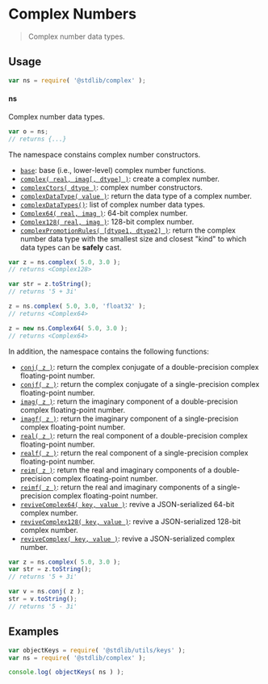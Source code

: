 <!--

@license Apache-2.0

Copyright (c) 2018 The Stdlib Authors.

Licensed under the Apache License, Version 2.0 (the "License");
you may not use this file except in compliance with the License.
You may obtain a copy of the License at

   http://www.apache.org/licenses/LICENSE-2.0

Unless required by applicable law or agreed to in writing, software
distributed under the License is distributed on an "AS IS" BASIS,
WITHOUT WARRANTIES OR CONDITIONS OF ANY KIND, either express or implied.
See the License for the specific language governing permissions and
limitations under the License.

-->

# Complex Numbers

> Complex number data types.

<section class="usage">

## Usage

```javascript
var ns = require( '@stdlib/complex' );
```

#### ns

Complex number data types.

```javascript
var o = ns;
// returns {...}
```

The namespace constains complex number constructors.

<!-- <toc keywords="+data, +structure, +types"> -->

<div class="namespace-toc">

-   <span class="signature">[`base`][@stdlib/complex/base]</span><span class="delimiter">: </span><span class="description">base (i.e., lower-level) complex number functions.</span>
-   <span class="signature">[`complex( real, imag[, dtype] )`][@stdlib/complex/cmplx]</span><span class="delimiter">: </span><span class="description">create a complex number.</span>
-   <span class="signature">[`complexCtors( dtype )`][@stdlib/complex/ctors]</span><span class="delimiter">: </span><span class="description">complex number constructors.</span>
-   <span class="signature">[`complexDataType( value )`][@stdlib/complex/dtype]</span><span class="delimiter">: </span><span class="description">return the data type of a complex number.</span>
-   <span class="signature">[`complexDataTypes()`][@stdlib/complex/dtypes]</span><span class="delimiter">: </span><span class="description">list of complex number data types.</span>
-   <span class="signature">[`Complex64( real, imag )`][@stdlib/complex/float32/ctor]</span><span class="delimiter">: </span><span class="description">64-bit complex number.</span>
-   <span class="signature">[`Complex128( real, imag )`][@stdlib/complex/float64/ctor]</span><span class="delimiter">: </span><span class="description">128-bit complex number.</span>
-   <span class="signature">[`complexPromotionRules( [dtype1, dtype2] )`][@stdlib/complex/promotion-rules]</span><span class="delimiter">: </span><span class="description">return the complex number data type with the smallest size and closest "kind" to which data types can be **safely** cast.</span>

</div>

<!-- </toc> -->

```javascript
var z = ns.complex( 5.0, 3.0 );
// returns <Complex128>

var str = z.toString();
// returns '5 + 3i'

z = ns.complex( 5.0, 3.0, 'float32' );
// returns <Complex64>

z = new ns.Complex64( 5.0, 3.0 );
// returns <Complex64>
```

In addition, the namespace contains the following functions:

<!-- <toc keywords="-data, -structure, -types"> -->

<div class="namespace-toc">

-   <span class="signature">[`conj( z )`][@stdlib/complex/conj]</span><span class="delimiter">: </span><span class="description">return the complex conjugate of a double-precision complex floating-point number.</span>
-   <span class="signature">[`conjf( z )`][@stdlib/complex/conjf]</span><span class="delimiter">: </span><span class="description">return the complex conjugate of a single-precision complex floating-point number.</span>
-   <span class="signature">[`imag( z )`][@stdlib/complex/imag]</span><span class="delimiter">: </span><span class="description">return the imaginary component of a double-precision complex floating-point number.</span>
-   <span class="signature">[`imagf( z )`][@stdlib/complex/imagf]</span><span class="delimiter">: </span><span class="description">return the imaginary component of a single-precision complex floating-point number.</span>
-   <span class="signature">[`real( z )`][@stdlib/complex/real]</span><span class="delimiter">: </span><span class="description">return the real component of a double-precision complex floating-point number.</span>
-   <span class="signature">[`realf( z )`][@stdlib/complex/realf]</span><span class="delimiter">: </span><span class="description">return the real component of a single-precision complex floating-point number.</span>
-   <span class="signature">[`reim( z )`][@stdlib/complex/reim]</span><span class="delimiter">: </span><span class="description">return the real and imaginary components of a double-precision complex floating-point number.</span>
-   <span class="signature">[`reimf( z )`][@stdlib/complex/reimf]</span><span class="delimiter">: </span><span class="description">return the real and imaginary components of a single-precision complex floating-point number.</span>
-   <span class="signature">[`reviveComplex64( key, value )`][@stdlib/complex/float32/reviver]</span><span class="delimiter">: </span><span class="description">revive a JSON-serialized 64-bit complex number.</span>
-   <span class="signature">[`reviveComplex128( key, value )`][@stdlib/complex/float64/reviver]</span><span class="delimiter">: </span><span class="description">revive a JSON-serialized 128-bit complex number.</span>
-   <span class="signature">[`reviveComplex( key, value )`][@stdlib/complex/reviver]</span><span class="delimiter">: </span><span class="description">revive a JSON-serialized complex number.</span>

</div>

<!-- </toc> -->

```javascript
var z = ns.complex( 5.0, 3.0 );
var str = z.toString();
// returns '5 + 3i'

var v = ns.conj( z );
str = v.toString();
// returns '5 - 3i'
```

</section>

<!-- /.usage -->

<section class="examples">

## Examples

<!-- TODO: better examples -->

<!-- eslint no-undef: "error" -->

```javascript
var objectKeys = require( '@stdlib/utils/keys' );
var ns = require( '@stdlib/complex' );

console.log( objectKeys( ns ) );
```

</section>

<!-- /.examples -->

<!-- Section for related `stdlib` packages. Do not manually edit this section, as it is automatically populated. -->

<section class="related">

</section>

<!-- /.related -->

<!-- Section for all links. Make sure to keep an empty line after the `section` element and another before the `/section` close. -->

<section class="links">

<!-- <toc-links> -->

[@stdlib/complex/conj]: https://github.com/stdlib-js/stdlib/tree/develop/lib/node_modules/%40stdlib/complex/conj

[@stdlib/complex/conjf]: https://github.com/stdlib-js/stdlib/tree/develop/lib/node_modules/%40stdlib/complex/conjf

[@stdlib/complex/imag]: https://github.com/stdlib-js/stdlib/tree/develop/lib/node_modules/%40stdlib/complex/imag

[@stdlib/complex/imagf]: https://github.com/stdlib-js/stdlib/tree/develop/lib/node_modules/%40stdlib/complex/imagf

[@stdlib/complex/real]: https://github.com/stdlib-js/stdlib/tree/develop/lib/node_modules/%40stdlib/complex/real

[@stdlib/complex/realf]: https://github.com/stdlib-js/stdlib/tree/develop/lib/node_modules/%40stdlib/complex/realf

[@stdlib/complex/reim]: https://github.com/stdlib-js/stdlib/tree/develop/lib/node_modules/%40stdlib/complex/reim

[@stdlib/complex/reimf]: https://github.com/stdlib-js/stdlib/tree/develop/lib/node_modules/%40stdlib/complex/reimf

[@stdlib/complex/float32/reviver]: https://github.com/stdlib-js/stdlib/tree/develop/lib/node_modules/%40stdlib/complex/float32/reviver

[@stdlib/complex/float64/reviver]: https://github.com/stdlib-js/stdlib/tree/develop/lib/node_modules/%40stdlib/complex/float64/reviver

[@stdlib/complex/reviver]: https://github.com/stdlib-js/stdlib/tree/develop/lib/node_modules/%40stdlib/complex/reviver

[@stdlib/complex/base]: https://github.com/stdlib-js/stdlib/tree/develop/lib/node_modules/%40stdlib/complex/base

[@stdlib/complex/cmplx]: https://github.com/stdlib-js/stdlib/tree/develop/lib/node_modules/%40stdlib/complex/cmplx

[@stdlib/complex/ctors]: https://github.com/stdlib-js/stdlib/tree/develop/lib/node_modules/%40stdlib/complex/ctors

[@stdlib/complex/dtype]: https://github.com/stdlib-js/stdlib/tree/develop/lib/node_modules/%40stdlib/complex/dtype

[@stdlib/complex/dtypes]: https://github.com/stdlib-js/stdlib/tree/develop/lib/node_modules/%40stdlib/complex/dtypes

[@stdlib/complex/float32/ctor]: https://github.com/stdlib-js/stdlib/tree/develop/lib/node_modules/%40stdlib/complex/float32/ctor

[@stdlib/complex/float64/ctor]: https://github.com/stdlib-js/stdlib/tree/develop/lib/node_modules/%40stdlib/complex/float64/ctor

[@stdlib/complex/promotion-rules]: https://github.com/stdlib-js/stdlib/tree/develop/lib/node_modules/%40stdlib/complex/promotion-rules

<!-- </toc-links> -->

</section>

<!-- /.links -->
